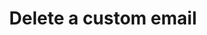 ---
# -------------------------- #
#      ENDPOINT DETAILS      #
# -------------------------- #

product-type: "connect"
content-type: "api-endpoint"
endpoint: "notifications"
key: "delete-custom-notification-recipient"
version: "1"


# -------------------------- #
#       METHOD DETAILS       #
# -------------------------- #

title: "Delete a custom email"
method: "delete"
short-url: |
  {{ api.core-objects.notifications.custom-emails.delete.name | flatify }}
full-url: |
  {{ api.base-url }}{{ endpoint.short-url | flatify }}
short: "{{ api.core-objects.notifications.custom-emails.delete.description }}"
description: |
  {{ api.core-objects.notifications.custom-emails.delete.description }}
  **Note**: To use this endpoint, your Stitch plan must include access to the [Custom notification list]({{ link.account.customize-notifications | prepend: site.baseurl }}) feature.


# -------------------------- #
#       METHOD ARGUMENTS     #
# -------------------------- #

arguments:
  - name: "id"
    required: true
    type: "path parameter"
    description: "A path parameter corresponding to the unique ID of the custom notification recipient to be deleted."
    example-value: |
      22


# -------------------------- #
#           RETURNS          #
# -------------------------- #

returns: |
  If successful, the API will return a status of <code class="api success">200 OK</code> and an array containing `1`, indicating that one custom notification recipient was successfully deleted.


# ------------------------------ #
#   EXAMPLE REQUEST & RESPONSES  #
# ------------------------------ #

examples:
  - type: "Request"
    language: "json"
    code: |
      {% assign right-bracket = "}" %}
      curl -X {{ endpoint.method | upcase }} {{ endpoint.full-url | flatify | replace: "{id","22" | remove: right-bracket | strip_newlines }}
           -H "Authorization: Bearer <ACCESS_TOKEN>" 
           -H "Content-Type: application/json"
  
  - type: "Responses"
    language: "json"
    code: |
      [
        1
      ]
  
  # - type: "Errors"
  #   error-file: "custom-email-notifications"
  # The errors live in: _data/connect/response-codes/custom-email-notifications.yml
---